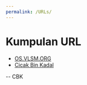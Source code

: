 ```yaml
---
permalink: /URLs/
---
```


# Kumpulan URL

* [OS.VLSM.ORG](https://os.vlsm.org/)
* [Cicak Bin Kadal](../)

-- CBK

